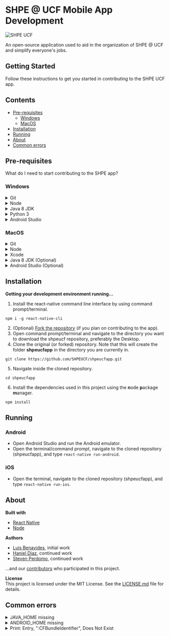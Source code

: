 # SHPE @ UCF Mobile App Development
![SHPE UCF](https://www.shpeucf.com/wp-content/uploads/2019/09/shpe-banner-white-background.png)

An open-source application used to aid in the organization of SHPE @ UCF and simplify everyone's jobs.

## Getting Started
Follow these instructions to get you started in contributing to the SHPE UCF app.

## Contents
* [Pre-requisites](#pre-requisites)
	* [Windows](#windows)
	* [MacOS](#macos)
* [Installation](#installation)
* [Running](#running)
* [About](#about)
* [Common errors](#common-errors)

## Pre-requisites
What do I need to start contributing to the SHPE app?

### Windows
<details>
	<summary>Git</summary>

For version control; this is how we manage all the files on our app and how you are able to read this now on GitHub. You can download the latest version (2.25.0 as of February 2020) [here](https://git-scm.com/).
</details>
<details>
	<summary>Node</summary>
	
The runtime we use to build the app. Download the latest stable version (12.15.0 as of February 2020) [here](https://nodejs.org/en/).
</details>
<details>
	<summary>Java 8 JDK</summary>
	
Used to build and emulate the app on Android Studio.
* To check your version open command prompt (*not* WSL) and run `java -version`, making sure that it is Java 8. If you don't have this version, you can download it [here](https://www.oracle.com/technetwork/java/javase/downloads/jdk8-downloads-2133151.html).
* You will need to add **JAVA_HOME** as an environment variable, to tell Windows which version of Java you want to use. For a guide on how to do that, go [here](https://www.architectryan.com/2018/03/17/add-to-the-path-on-windows-10/).
</details>
<details>
	<summary>Python 3</summary>

Since the building system for React Native uses Python, you will need to install it. Go [here](https://www.python.org/downloads/windows/) and download the latest version (3.8.1 as of February 2020).
</details>
<details>
	<summary>Android Studio</summary>

To build and test the app you can:
1. [Run on a physical *Android* device](https://facebook.github.io/react-native/docs/running-on-device)
2. Run on Android Studio.  
	a. [Download](https://developer.android.com/studio) Android Studio.  
	b. Download the AVD (Android Virtual Device) inside Android Studio. Go [here](https://developer.android.com/studio/run/managing-avds) for an in-depth guide.
</details>

### MacOS
<details>
	<summary>Git</summary>

For version control; this is how we manage all the files on our app and how you are able to read this now on GitHub. You can download the latest version (2.25.0 as of February 2020) [here](https://git-scm.com/).
</details>
<details>
	<summary>Node</summary>
	
The runtime we use to build the app.
* Download HomeBrew [here](https://brew.sh/).
* On your terminal, write `brew install node@10`.
</details>
<details>
	<summary>Xcode</summary>

* You can only download this through the App Store, version 9.1+.
* If you want to use a physical device follow [this](https://facebook.github.io/react-native/docs/running-on-device).
* Make sure that you are signed in to your Apple account and that your account is a [developer account](https://9to5mac.com/2016/03/27/how-to-create-free-apple-developer-account-sideload-apps/).
</details>
<details>
	<summary>Java 8 JDK (Optional)</summary>
	
Used to build and emulate the app on Android Studio, if you don't want to use XCode (or you want to use both), or want to see how the app looks on Android.
* To check your version open terminal and run `java -version`, making sure that it is Java 8. If you don't have this version, you can download it [here](https://www.oracle.com/technetwork/java/javase/downloads/jdk8-downloads-2133151.html).
* You will need to add **JAVA_HOME**. For a guide on how to do that, go [here](https://dalanzg.github.io/tips-tutorials/posts/2016/03/21/how-to-set-java_home-on-mac-os-x/).
</details>
<details>
	<summary>Android Studio (Optional)</summary>

To build and test the app you can:
1. [Run on a physical *Android* device](https://facebook.github.io/react-native/docs/running-on-device)
2. Run on Android Studio.  
	a. [Download](https://developer.android.com/studio) Android Studio.  
	b. Download the Android Virtual Device (AVD) inside Android Studio. Go [here](https://developer.android.com/studio/run/managing-avds) for an in-depth guide.
</details>

## Installation
**Getting your development environment running...**
1. Install the react-native command line interface by using command prompt/terminal.
```
npm i -g react-native-cli
```
2.  (Optional) [Fork the repository](https://help.github.com/en/github/getting-started-with-github/fork-a-repo) (if you plan on contributing to the app).
3. Open command prompt/terminal and navigate to the directory you want to download the shpeucf repository, preferably the Desktop.
4. Clone the original (or forked) repository. Note that this will create the folder **shpeucfapp** in the directory you are currently in.
```
git clone https://github.com/SHPEUCF/shpeucfapp.git
```
5. Navigate inside the cloned repository.
```
cd shpeucfapp
```
6. Install the dependencies used in this project using the **n**ode **p**ackage **m**anager.
```
npm install
```

## Running
### Android
* Open Android Studio and run the Android emulator.
* Open the terminal/command prompt, navigate to the cloned repository (shpeucfapp), and type `react-native run-android`.
### iOS
* Open the terminal, navigate to the cloned repository (shpeucfapp), and type `react-native run-ios`.

## About
**Built with**
* [React Native](https://facebook.github.io/react-native/)
* [Node](https://nodejs.org/en/)

**Authors**
* [Luis Benavides](https://github.com/luisbenan), initial work
* [Haniel Diaz](https://github.com/HanielDiaz), continued work
* [Steven Perdomo](https://github.com/esteban737), continued work

...and our [contributors](https://github.com/SHPEUCF/shpeucfapp/graphs/contributors) who participated in this project.

**License**  
This project is licensed under the MIT License. See the [LICENSE.md](LICENSE.md) file for details.

## Common errors
<details>
	<summary>JAVA_HOME missing</summary>

* [MacOS](https://dalanzg.github.io/tips-tutorials/posts/2016/03/21/how-to-set-java_home-on-mac-os-x/)
* [Windows](https://docs.oracle.com/cd/E19182-01/820-7851/inst_cli_jdk_javahome_t/)
</details>
<details>
	<summary>ANDROID_HOME missing</summary>

* [MacOS(user2993582)](https://stackoverflow.com/questions/19986214/setting-android-home-enviromental-variable-on-mac-os-x)
* [Windows(Hoque MD Zahidul)](https://stackoverflow.com/questions/27620262/sdk-location-not-found-define-location-with-sdk-dir-in-the-local-properties-fil)
</details>
<details>
	<summary>Print: Entry, ":CFBundleIdentifier", Does Not Exist</summary>

1. Open the project on Xcode; that is, open "shpeucfapp/ios/shpeucfapp.xcodeproj".
2. In Xcode, File -> Workspace setting.
3. Change Build System to Legacy Build System and click "OK".
4. Follow these instructions:

<p align="center">
  <img height="450" src="https://user-images.githubusercontent.com/2400215/45737941-92981200-bc08-11e8-80fc-978147db7a9a.png">
</p>

5. In Xcode, Product -> Clean.
6. In Xcode, Click on the project folder on the left side-bar.

<p align="center">
  <img height="450" src="https://i.imgur.com/t8v9oQy.png">
</p>

7. Make sure there are no errors by selecting a team and changing the bundle identifier, if it's giving you an error.
8. Close Xcode and try running the simulator by typing `react-native run-ios` on your terminal (while inside the project folder).
9. If step 6 doesn't work then try running `react-native run-ios` at least 2 more times.
</details>
